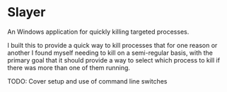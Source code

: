 Slayer
======

An Windows application for quickly killing targeted processes.

I built this to provide a quick way to kill processes that for one reason or another I found myself needing to kill on a semi-regular basis, with the primary goal that it should provide a way to select which process to kill if there was more than one of them running.

TODO: Cover setup and use of command line switches
